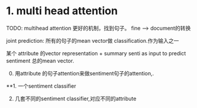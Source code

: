 # 1. multi head attention
TODO:
multihead attention
更好的机制，找到句子。 fine --> document的转换

joint prediction: 所有的句子的mean vector做 classification.作为输入之一

某个 attribute 的vector representation + summary senti as input to predict sentiment 总的mean vector.

0. 用attribute 的句子attention来做sentiment句子的attention,.

**1. 一个sentiment classifier

2. 几套不同的sentiment classifier,对应不同的attribute